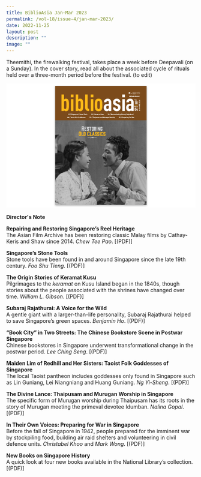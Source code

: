 ```yaml
---
title: BiblioAsia Jan–Mar 2023
permalink: /vol-18/issue-4/jan-mar-2023/
date: 2022-11-25
layout: post
description: ""
image: ""
---
```

Theemithi, the firewalking festival, takes place a week before Deepavali (on a Sunday). In the cover story, read all about the associated cycle of rituals held over a three-month period before the festival. (to edit)

<img src="/images/Vol%2018%20Issue%204/Biblioasia_18_4_cover.png">

<a style="text-decoration: none; font-weight: bold;" href="/vol-18/issue-3/oct-to-dec-2022/director-note">Director's Note</a>

<a style="text-decoration: none; font-weight: bold;" href="/vol-18/issue-4/">Repairing and Restoring Singapore’s Reel Heritage</a><br>The Asian Film Archive has been restoring classic Malay films by Cathay-Keris and Shaw since 2014. *Chew Tee Pao*. [(PDF)]

<a style="text-decoration: none; font-weight: bold;" href="/vol-18/issue-4/">Singapore’s Stone Tools </a><br>Stone tools have been found in and around Singapore since the late 19th century. *Foo Shu Tieng*.
 [(PDF)]
 
 <a style="text-decoration: none; font-weight: bold;" href="/vol-18/issue-4/jan-mar-2023/shrines-keramat-kusu/">The Origin Stories of Keramat Kusu</a><br>Pilgrimages to the *keramat* on Kusu Island began in the 1840s, though stories about the people associated with the shrines have changed over time. *William L. Gibson*. [(PDF)]
 
<a style="text-decoration: none; font-weight: bold;" href="/vol-18/issue-4/jan-mar-2023/subaraj-rajathurai-nature/">Subaraj Rajathurai: A Voice for the Wild</a><br>A gentle giant with a larger-than-life personality, Subaraj Rajathurai helped to save Singapore’s green spaces. *Benjamin Ho*. [(PDF)]

<a style="text-decoration: none; font-weight: bold;" href="/vol-18/issue-4/jan-mar-2023/postwar-chinese-bookstores/">“Book City” in Two Streets: The Chinese Bookstore Scene in Postwar Singapore</a><br>Chinese bookstores in Singapore underwent transformational change in the postwar period. *Lee Ching Seng*. [(PDF)]

<a style="text-decoration: none; font-weight: bold;" href="/vol-18/issue-4/">Maiden Lim of Redhill and Her Sisters: 	Taoist Folk Goddesses of Singapore</a><br>The local Taoist pantheon includes goddesses only found in Singapore such as Lin Guniang, Lei Niangniang and Huang Guniang. *Ng Yi-Sheng*. [(PDF)]

<a style="text-decoration: none; font-weight: bold;" href="/vol-18/issue-4/">The Divine Lance: Thaipusam and Murugan Worship in Singapore</a><br>The specific form of Murugan worship during Thaipusam has its roots in the story of Murugan meeting the primeval devotee Idumban. *Nalina Gopal*.[(PDF)]

<a style="text-decoration: none; font-weight: bold;" href="/vol-18/issue-4/">In Their Own Voices: Preparing for War	in Singapore</a><br>Before the fall of Singapore in 1942, people prepared for the imminent war by stockpiling food, building air raid shelters and volunteering in civil defence units. *Christabel Khoo* and *Mark Wong*. [(PDF)]

<a style="text-decoration: none; font-weight: bold;" href="/vol-18/issue-4/">New Books on Singapore History </a><br>A quick look at four new books available in the National Library’s collection.  [(PDF)]